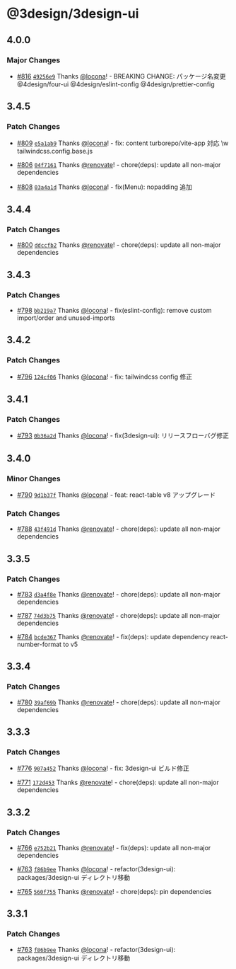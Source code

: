 # @3design/3design-ui

## 4.0.0

### Major Changes

- [#816](https://github.com/4-design/for-ui/pull/816) [`49256e9`](https://github.com/4-design/for-ui/commit/49256e932b0c5be205ad584496092eaf24e751a8) Thanks [@locona](https://github.com/locona)! - BREAKING CHANGE: パッケージ名変更 @4design/four-ui @4design/eslint-config @4design/prettier-config

## 3.4.5

### Patch Changes

- [#809](https://github.com/3-shake/3design-ui/pull/809) [`e5a1ab9`](https://github.com/3-shake/3design-ui/commit/e5a1ab9a94ad95e7fbbff2f6736caefba1558064) Thanks [@locona](https://github.com/locona)! - fix: content turborepo/vite-app 対応 \w tailwindcss.config.base.js

- [#806](https://github.com/3-shake/3design-ui/pull/806) [`04f7161`](https://github.com/3-shake/3design-ui/commit/04f7161c144e2106f1bf5905d1396d6d7a0dba86) Thanks [@renovate](https://github.com/apps/renovate)! - chore(deps): update all non-major dependencies

- [#808](https://github.com/3-shake/3design-ui/pull/808) [`03a4a1d`](https://github.com/3-shake/3design-ui/commit/03a4a1d40df077d3803438611ef940fd8e63e0e6) Thanks [@locona](https://github.com/locona)! - fix(Menu): nopadding 追加

## 3.4.4

### Patch Changes

- [#800](https://github.com/3-shake/3design-ui/pull/800) [`ddccfb2`](https://github.com/3-shake/3design-ui/commit/ddccfb28e607c9e1d62dab9abcab75ff9925b3d5) Thanks [@renovate](https://github.com/apps/renovate)! - chore(deps): update all non-major dependencies

## 3.4.3

### Patch Changes

- [#798](https://github.com/3-shake/3design-ui/pull/798) [`bb219a7`](https://github.com/3-shake/3design-ui/commit/bb219a704a22efc95ed1ee44b2ea584ccc90f1f8) Thanks [@locona](https://github.com/locona)! - fix(eslint-config): remove custom import/order and unused-imports

## 3.4.2

### Patch Changes

- [#796](https://github.com/3-shake/3design-ui/pull/796) [`124cf06`](https://github.com/3-shake/3design-ui/commit/124cf06b655dbe48071df8d8cc81e84bebaa76e9) Thanks [@locona](https://github.com/locona)! - fix: tailwindcss config 修正

## 3.4.1

### Patch Changes

- [#793](https://github.com/3-shake/3design-ui/pull/793) [`0b36a2d`](https://github.com/3-shake/3design-ui/commit/0b36a2de59fe28df4d4aa6da883f3d9dd5ac1916) Thanks [@locona](https://github.com/locona)! - fix(3design-ui): リリースフローバグ修正

## 3.4.0

### Minor Changes

- [#790](https://github.com/3-shake/3design-ui/pull/790) [`9d1b37f`](https://github.com/3-shake/3design-ui/commit/9d1b37f2c1c2e84d0121ee3e2a017fc990ad2a68) Thanks [@locona](https://github.com/locona)! - feat: react-table v8 アップグレード

### Patch Changes

- [#788](https://github.com/3-shake/3design-ui/pull/788) [`43f491d`](https://github.com/3-shake/3design-ui/commit/43f491dca14bc3902f003411d3c2045271aade2f) Thanks [@renovate](https://github.com/apps/renovate)! - chore(deps): update all non-major dependencies

## 3.3.5

### Patch Changes

- [#783](https://github.com/3-shake/3design-ui/pull/783) [`d3a4f8e`](https://github.com/3-shake/3design-ui/commit/d3a4f8eeb886a8b56a02f1c26c18ea721dfe5d6d) Thanks [@renovate](https://github.com/apps/renovate)! - chore(deps): update all non-major dependencies

- [#787](https://github.com/3-shake/3design-ui/pull/787) [`74d3b75`](https://github.com/3-shake/3design-ui/commit/74d3b75949dc72750c5e9cda28c6a25d5dc2197c) Thanks [@renovate](https://github.com/apps/renovate)! - chore(deps): update all non-major dependencies

- [#784](https://github.com/3-shake/3design-ui/pull/784) [`bcde367`](https://github.com/3-shake/3design-ui/commit/bcde36759925eca90641e89c1e17a853487c8d4c) Thanks [@renovate](https://github.com/apps/renovate)! - fix(deps): update dependency react-number-format to v5

## 3.3.4

### Patch Changes

- [#780](https://github.com/3-shake/3design-ui/pull/780) [`39af69b`](https://github.com/3-shake/3design-ui/commit/39af69b4589e8e981af932c39a6c7b5907084b07) Thanks [@renovate](https://github.com/apps/renovate)! - chore(deps): update all non-major dependencies

## 3.3.3

### Patch Changes

- [#776](https://github.com/3-shake/3design-ui/pull/776) [`907a452`](https://github.com/3-shake/3design-ui/commit/907a4525a97456fe64b4733d8fbd9404309d46ef) Thanks [@locona](https://github.com/locona)! - fix: 3design-ui ビルド修正

- [#771](https://github.com/3-shake/3design-ui/pull/771) [`172d453`](https://github.com/3-shake/3design-ui/commit/172d453d10db4d4ec7278a32729b28c94bd821f6) Thanks [@renovate](https://github.com/apps/renovate)! - chore(deps): update all non-major dependencies

## 3.3.2

### Patch Changes

- [#766](https://github.com/3-shake/3design-ui/pull/766) [`e752b21`](https://github.com/3-shake/3design-ui/commit/e752b21879f941ffc00a6356785fd74f47d2bbbd) Thanks [@renovate](https://github.com/apps/renovate)! - fix(deps): update all non-major dependencies

- [#763](https://github.com/3-shake/3design-ui/pull/763) [`f86b9ee`](https://github.com/3-shake/3design-ui/commit/f86b9eef3296faadfaafcadae356e43b79e808b4) Thanks [@locona](https://github.com/locona)! - refactor(3design-ui): packages/3design-ui ディレクトリ移動

- [#765](https://github.com/3-shake/3design-ui/pull/765) [`560f755`](https://github.com/3-shake/3design-ui/commit/560f7556cd9319df7673b7b991c8e0a85e9012cb) Thanks [@renovate](https://github.com/apps/renovate)! - chore(deps): pin dependencies

## 3.3.1

### Patch Changes

- [#763](https://github.com/3-shake/3design-ui/pull/763) [`f86b9ee`](https://github.com/3-shake/3design-ui/commit/f86b9eef3296faadfaafcadae356e43b79e808b4) Thanks [@locona](https://github.com/locona)! - refactor(3design-ui): packages/3design-ui ディレクトリ移動
